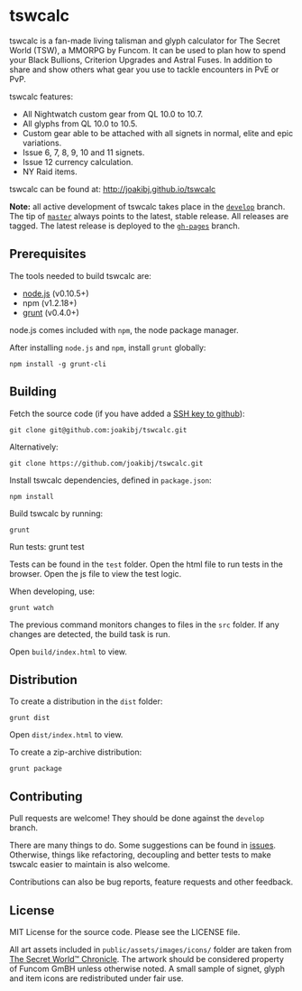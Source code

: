 tswcalc
=======

tswcalc is a fan-made living talisman and glyph calculator for The Secret World (TSW), a MMORPG by Funcom. It can be used to plan how to spend your Black Bullions, Criterion Upgrades and Astral Fuses. In addition to share and show others what gear you use to tackle encounters in PvE or PvP.

tswcalc features:

* All Nightwatch custom gear from QL 10.0 to 10.7.
* All glyphs from QL 10.0 to 10.5.
* Custom gear able to be attached with all signets in normal, elite and epic variations.
* Issue 6, 7, 8, 9, 10 and 11 signets.
* Issue 12 currency calculation.
* NY Raid items.

tswcalc can be found at: http://joakibj.github.io/tswcalc

**Note:** all active development of tswcalc takes place in the [`develop`](https://github.com/joakibj/tswcalc/tree/develop) branch. The tip of [`master`](https://github.com/joakibj/tswcalc/tree/master) always points to the latest, stable release. All releases are tagged. The latest release is deployed to the [`gh-pages`](https://github.com/joakibj/tswcalc/tree/gh-pages) branch.

Prerequisites
--------
The tools needed to build tswcalc are:
* [node.js](http://nodejs.org/) (v0.10.5+)
* npm (v1.2.18+)
* [grunt](http://gruntjs.com/) (v0.4.0+)

node.js comes included with `npm`, the node package manager.

After installing `node.js` and `npm`, install `grunt` globally:

    npm install -g grunt-cli

Building
--------
Fetch the source code (if you have added a [SSH key to github](https://help.github.com/articles/generating-ssh-keys)):

    git clone git@github.com:joakibj/tswcalc.git

Alternatively:

    git clone https://github.com/joakibj/tswcalc.git

Install tswcalc dependencies, defined in `package.json`:

    npm install

Build tswcalc by running:

    grunt

Run tests:
    grunt test

Tests can be found in the `test` folder. Open the html file to run tests in the browser. Open the js file to view the test logic.

When developing, use:
    
    grunt watch

The previous command monitors changes to files in the `src` folder. If any changes are detected, the build task is run.

Open `build/index.html` to view.

Distribution
------------
To create a distribution in the `dist` folder: 

    grunt dist

Open `dist/index.html` to view.

To create a zip-archive distribution:

    grunt package

Contributing
------------
Pull requests are welcome! They should be done against the `develop` branch.

There are many things to do. Some suggestions can be found in [issues](https://github.com/joakibj/tswcalc/issues). Otherwise, things like refactoring, decoupling and better tests to make tswcalc easier to maintain is also welcome.

Contributions can also be bug reports, feature requests and other feedback.

License
-------
MIT License for the source code. Please see the LICENSE file.

All art assets included in `public/assets/images/icons/` folder are taken from [The Secret World™ Chronicle](http://chronicle.thesecretworld.com/). The artwork should be considered property of Funcom GmBH unless otherwise noted. A small sample of signet, glyph and item icons are redistributed under fair use.

